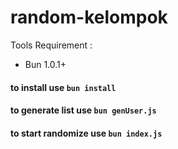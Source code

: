 # random-kelompok
Tools Requirement : 
- Bun 1.0.1+

#### to install use ```bun install```
#### to generate list use ```bun genUser.js```
#### to start randomize use ```bun index.js```
